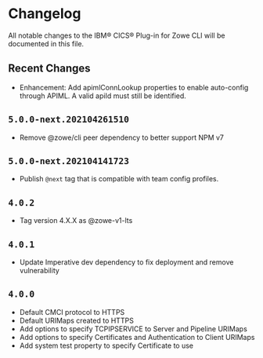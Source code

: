 # Changelog

All notable changes to the IBM® CICS® Plug-in for Zowe CLI will be documented in this file.

## Recent Changes

- Enhancement: Add apimlConnLookup properties to enable auto-config through APIML. A valid apiId must still be identified.

## `5.0.0-next.202104261510`

- Remove @zowe/cli peer dependency to better support NPM v7

## `5.0.0-next.202104141723`

- Publish `@next` tag that is compatible with team config profiles.

## `4.0.2`

- Tag version 4.X.X as @zowe-v1-lts

## `4.0.1`

- Update Imperative dev dependency to fix deployment and remove vulnerability

## `4.0.0`

- Default CMCI protocol to HTTPS
- Default URIMaps created to HTTPS
- Add options to specify TCPIPSERVICE to Server and Pipeline URIMaps
- Add options to specify Certificates and Authentication to Client URIMaps
- Add system test property to specify Certificate to use
